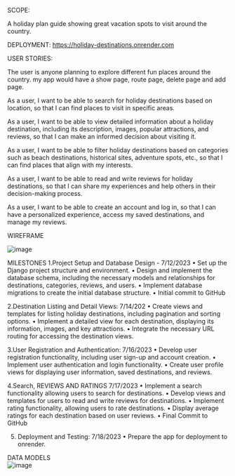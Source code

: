 SCOPE:  

A holiday plan guide showing great vacation spots to visit around the country.

DEPLOYMENT:
https://holiday-destinations.onrender.com

USER STORIES:

The user is anyone planning to explore different fun places around the country.
my app would have a show page, route page, delete page and add page.

As a user, I want to be able to search for holiday destinations based on location, so that I can find places to visit in specific areas.

As a user, I want to be able to view detailed information about a holiday destination, including its description, images, popular attractions, and reviews, so that I can make an informed decision about visiting it.

As a user, I want to be able to filter holiday destinations based on categories such as beach destinations, historical sites, adventure spots, etc., so that I can find places that align with my interests.

As a user, I want to be able to read and write reviews for holiday destinations, so that I can share my experiences and help others in their decision-making process.

As a user, I want to be able to create an account and log in, so that I can have a personalized experience, access my saved destinations, and manage my reviews.

WIREFRAME

![image](https://imgur.com/jqDZm8f)

MILESTONES
1.Project Setup and Database Design -  7/12/2023
•	Set up the Django project structure and environment.
•	Design and implement the database schema, including the necessary models and relationships for destinations, categories, reviews, and users.
•	Implement database migrations to create the initial database structure.
•	Initial commit to GitHub

2.Destination Listing and Detail Views:    7/14/202	
•	Create views and templates for listing holiday destinations, including pagination and sorting options.
•	Implement a detailed view for each destination, displaying its information, images, and key attractions.
•	Integrate the necessary URL routing for accessing the destination views.

3.User Registration and Authentication: 7/16/2023
•	Develop user registration functionality, including user sign-up and account creation.
•	Implement user authentication and login functionality.
•	Create user profile views for displaying user information, saved destinations, and reviews.

4.Search, REVIEWS AND RATINGS  7/17/2023
•	Implement a search functionality allowing users to search for destinations.
•	Develop views and templates for users to read and write reviews for destinations.
•	Implement rating functionality, allowing users to rate destinations.
•	Display average ratings for each destination based on user reviews.
•	Final Commit to GitHub

5. Deployment and Testing: 7/18/2023
•	Prepare the app for deployment to onrender.

DATA MODELS                                            
![image](https://imgur.com/HQWm4fh)
